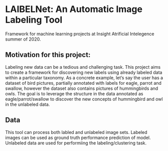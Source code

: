 # LAIBELNet: An Automatic Image Labeling Tool
Framework for machine learning projects at Insight Atrificial Intelegence summer of 2020.

## Motivation for this project:
Labeling new data can be a tedious and challenging task. This project aims to create a framework for discovering new labels using already labeled data within a particular taxonomy. As a concrete example, let’s say the user has a dataset of bird pictures, partially annotated with labels for eagle, parrot and swallow, however the dataset also contains pictures of hummingbirds and owls. The goal is to leverage the structure in the data annotated as eagle/parrot/swallow to discover the new concepts of hummingbird and owl in the unlabeled data.

## Data
This tool can process both labled and unlabeled image sets. Labeled images can be used as ground truth performance prediction of model. Unlabeled data are used for performiing the labeling/clustering task.
